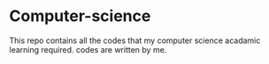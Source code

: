# Computer-science
This repo contains all the codes that my computer science acadamic learning required.
codes are written by me.
